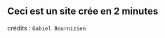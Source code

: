 ## Ceci est un site crée en 2 minutes

crédits : `Gabiel Bournizien`
<SCRIPT LANGUAGE="JavaScript">
visitnd=1;
cook = document.cookie;
var VisitName;
function detectCookie() {
place = cook.indexOf("visitor=",0);
if (place <= -1) {
while (VisitName == "" || VisitName == null || VisitName == 'Votre nom ici') {
VisitName = prompt('Entrez votre nom. Il nous permettra de vous identifier lors de vos prochaines visites.','Votre nom ici');
}}
else {
end = cook.indexOf(";",place)
if (end <= -1) {
VisitName = cook.substring(place+8,cook.length);
}
else {
VisitName = cook.substring(place+8,end);
}}
plac2 = cook.indexOf("nbvisit=",0);
if (plac2 <= -1) {
visitnd = 1;
}
else {
end2 = cook.indexOf(";",plac2)
if (end2 <= -1) {
visitnd = cook.substring(plac2+8,cook.length);
}
else {
visitnd = cook.substring(plac2+8,end2);
}
visitnd ++;
}
CreateCookie();
}
dateExp = new Date(2020,11,11);
dateExp = dateExp.toGMTString();
function CreateCookie() {
document.cookie = 'visitor=' + VisitName + '; expires=' + dateExp + ';';
document.cookie = 'nbvisit=' + visitnd + '; expires=' + dateExp + ';';
}
</SCRIPT>
